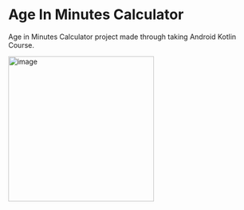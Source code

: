 # Age In Minutes Calculator
Age in Minutes Calculator project made through taking Android Kotlin Course.

<img width="292" alt="image" src="https://github.com/Yrll21/DOBCalc/assets/101014492/13d2331a-c739-4bb0-94ad-f057531e29dc">
